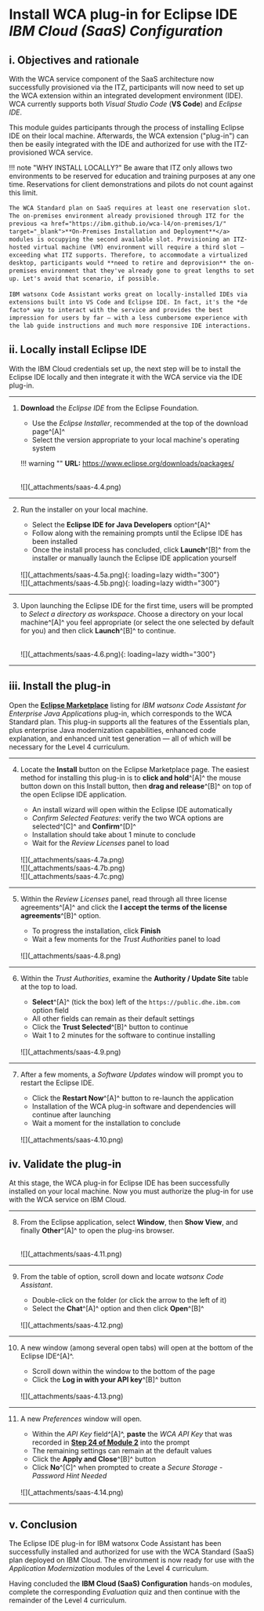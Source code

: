 # **Install WCA plug-in for Eclipse IDE**</br>*IBM Cloud (SaaS) Configuration*


## **i. Objectives and rationale**

With the WCA service component of the SaaS architecture now successfully provisioned via the ITZ, participants will now need to set up the WCA extension within an integrated development environment (IDE). WCA currently supports both *Visual Studio Code* (**VS Code**) and *Eclipse IDE*.

This module guides participants through the process of installing Eclipse IDE on their local machine. Afterwards, the WCA extension ("plug-in") can then be easily integrated with the IDE and authorized for use with the ITZ-provisioned WCA service.

!!! note "WHY INSTALL LOCALLY?"
    Be aware that ITZ only allows two environments to be reserved for education and training purposes at any one time. Reservations for client demonstrations and pilots do not count against this limit.
    
    The WCA Standard plan on SaaS requires at least one reservation slot. The on-premises environment already provisioned through ITZ for the previous <a href="https://ibm.github.io/wca-l4/on-premises/1/" target="_blank">**On-Premises Installation and Deployment**</a> modules is occupying the second available slot. Provisioning an ITZ-hosted virtual machine (VM) environment will require a third slot — exceeding what ITZ supports. Therefore, to accommodate a virtualized desktop, participants would **need to retire and deprovision** the on-premises environment that they've already gone to great lengths to set up. Let's avoid that scenario, if possible.

    IBM watsonx Code Assistant works great on locally-installed IDEs via extensions built into VS Code and Eclipse IDE. In fact, it's the *de facto* way to interact with the service and provides the best impression for users by far — with a less cumbersome experience with the lab guide instructions and much more responsive IDE interactions.


## **ii. Locally install Eclipse IDE**

With the IBM Cloud credentials set up, the next step will be to install the Eclipse IDE locally and then integrate it with the WCA service via the IDE plug-in.

---

1. **Download** the *Eclipse IDE* from the Eclipse Foundation.

    - Use the *Eclipse Installer*, recommended at the top of the download page^[A]^
    - Select the version appropriate to your local machine's operating system

    !!! warning ""
        **URL:** <a href="https://www.eclipse.org/downloads/packages/" target="_blank">https://www.eclipse.org/downloads/packages/</a>

    </br>
    ![](_attachments/saas-4.4.png)

---

2. Run the installer on your local machine.

    - Select the **Eclipse IDE for Java Developers** option^[A]^
    - Follow along with the remaining prompts until the Eclipse IDE has been installed
    - Once the install process has concluded, click **Launch**^[B]^ from the installer or manually launch the Eclipse IDE application yourself

    </br>
    ![](_attachments/saas-4.5a.png){: loading=lazy width="300"}
    </br>
    ![](_attachments/saas-4.5b.png){: loading=lazy width="300"}

---

3. Upon launching the Eclipse IDE for the first time, users will be prompted to *Select a directory as workspace*. Choose a directory on your local machine^[A]^ you feel appropriate (or select the one selected by default for you) and then click **Launch**^[B]^ to continue.

    </br>
    ![](_attachments/saas-4.6.png){: loading=lazy width="300"}

---

## **iii. Install the plug-in**

Open the <a href="https://marketplace.eclipse.org/content/ibm®-watsonx™-code-assistant-enterprise-java-applications" target="_blank">**Eclipse Marketplace**</a> listing for *IBM watsonx Code Assistant for Enterprise Java Applications* plug-in, which corresponds to the WCA Standard plan. This plug-in supports all the features of the Essentials plan, plus enterprise Java modernization capabilities, enhanced code explanation, and enhanced unit test generation — all of which will be necessary for the Level 4 curriculum.

---

4. Locate the **Install** button on the Eclipse Marketplace page. The easiest method for installing this plug-in is to **click and hold**^[A]^ the mouse button down on this Install button, then **drag and release**^[B]^ on top of the open Eclipse IDE application.

    - An install wizard will open within the Eclipse IDE automatically
    - *Confirm Selected Features*: verify the two WCA options are selected^[C]^ and **Confirm**^[D]^
    - Installation should take about 1 minute to conclude
    - Wait for the *Review Licenses* panel to load

    </br>
    ![](_attachments/saas-4.7a.png)
    </br>
    ![](_attachments/saas-4.7b.png)
    </br>
    ![](_attachments/saas-4.7c.png)

---

5. Within the *Review Licenses* panel, read through all three license agreements^[A]^ and click the **I accept the terms of the license agreements**^[B]^ option.
    
    - To progress the installation, click **Finish**
    - Wait a few moments for the *Trust Authorities* panel to load

    </br>
    ![](_attachments/saas-4.8.png)

---

6. Within the *Trust Authorities*, examine the **Authority / Update Site** table at the top to load.

    - **Select**^[A]^ (tick the box) left of the `https://public.dhe.ibm.com` option field
    - All other fields can remain as their default settings
    - Click the **Trust Selected**^[B]^ button to continue
    - Wait 1 to 2 minutes for the software to continue installing

    </br>
    ![](_attachments/saas-4.9.png)

---

7. After a few moments, a *Software Updates* window will prompt you to restart the Eclipse IDE.

    - Click the **Restart Now**^[A]^ button to re-launch the application
    - Installation of the WCA plug-in software and dependencies will continue after launching
    - Wait a moment for the installation to conclude

    </br>
    ![](_attachments/saas-4.10.png)

## **iv. Validate the plug-in**

At this stage, the WCA plug-in for Eclipse IDE has been successfully installed on your local machine. Now you must authorize the plug-in for use with the WCA service on IBM Cloud.

---

8. From the Eclipse application, select **Window**, then **Show View**, and finally **Other**^[A]^ to open the plug-ins browser.

    </br>
    ![](_attachments/saas-4.11.png)

---

9. From the table of option, scroll down and locate *watsonx Code Assistant*.

    - Double-click on the folder (or click the arrow to the left of it)
    - Select the **Chat**^[A]^ option and then click **Open**^[B]^

    </br>
    ![](_attachments/saas-4.12.png)
    
---

10. A new window (among several open tabs) will open at the bottom of the Eclipse IDE^[A]^.

    - Scroll down within the window to the bottom of the page
    - Click the **Log in with your API key**^[B]^ button

    </br>
    ![](_attachments/saas-4.13.png)

---

11. A new *Preferences* window will open.

    - Within the *API Key* field^[A]^, **paste** the *WCA API Key* that was recorded in <a href="https://ibm.github.io/wca-l4/saas/2/#iv-create-a-service-id-and-api-key" target="_blank">**Step 24 of Module 2**</a> into the prompt
    - The remaining settings can remain at the default values
    - Click the **Apply and Close**^[B]^ button
    - Click **No**^[C]^ when prompted to create a *Secure Storage - Password Hint Needed*

    </br>
    ![](_attachments/saas-4.14.png)

---

## **v. Conclusion**

The Eclipse IDE plug-in for IBM watsonx Code Assistant has been successfully installed and authorized for use with the WCA Standard (SaaS) plan deployed on IBM Cloud. The environment is now ready for use with the *Application Modernization* modules of the Level 4 curriculum.

Having concluded the **IBM Cloud (SaaS) Configuration** hands-on modules, complete the corresponding *Evaluation* quiz and then continue with the remainder of the Level 4 curriculum.